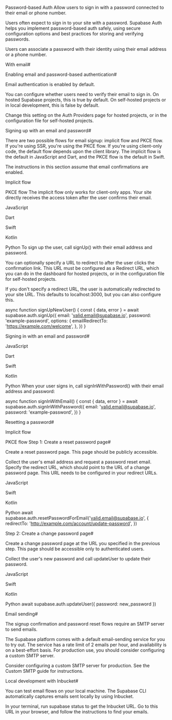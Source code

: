 Password-based Auth
Allow users to sign in with a password connected to their email or phone number.

Users often expect to sign in to your site with a password. Supabase Auth helps you implement password-based auth safely, using secure configuration options and best practices for storing and verifying passwords.

Users can associate a password with their identity using their email address or a phone number.

With email#

Enabling email and password-based authentication#

Email authentication is enabled by default.

You can configure whether users need to verify their email to sign in. On hosted Supabase projects, this is true by default. On self-hosted projects or in local development, this is false by default.

Change this setting on the Auth Providers page for hosted projects, or in the configuration file for self-hosted projects.

Signing up with an email and password#

There are two possible flows for email signup: implicit flow and PKCE flow. If you're using SSR, you're using the PKCE flow. If you're using client-only code, the default flow depends upon the client library. The implicit flow is the default in JavaScript and Dart, and the PKCE flow is the default in Swift.

The instructions in this section assume that email confirmations are enabled.


Implicit flow

PKCE flow
The implicit flow only works for client-only apps. Your site directly receives the access token after the user confirms their email.


JavaScript

Dart

Swift

Kotlin

Python
To sign up the user, call signUp() with their email address and password.

You can optionally specify a URL to redirect to after the user clicks the confirmation link. This URL must be configured as a Redirect URL, which you can do in the dashboard for hosted projects, or in the configuration file for self-hosted projects.

If you don't specify a redirect URL, the user is automatically redirected to your site URL. This defaults to localhost:3000, but you can also configure this.

async function signUpNewUser() {
  const { data, error } = await supabase.auth.signUp({
    email: 'valid.email@supabase.io',
    password: 'example-password',
    options: {
      emailRedirectTo: 'https://example.com/welcome',
    },
  })
}

Signing in with an email and password#


JavaScript

Dart

Swift

Kotlin

Python
When your user signs in, call signInWithPassword() with their email address and password:

async function signInWithEmail() {
  const { data, error } = await supabase.auth.signInWithPassword({
    email: 'valid.email@supabase.io',
    password: 'example-password',
  })
}

Resetting a password#


Implicit flow

PKCE flow
Step 1: Create a reset password page#

Create a reset password page. This page should be publicly accessible.

Collect the user's email address and request a password reset email. Specify the redirect URL, which should point to the URL of a change password page. This URL needs to be configured in your redirect URLs.


JavaScript

Swift

Kotlin

Python
await supabase.auth.resetPasswordForEmail('valid.email@supabase.io', {
  redirectTo: 'http://example.com/account/update-password',
})

Step 2: Create a change password page#

Create a change password page at the URL you specified in the previous step. This page should be accessible only to authenticated users.

Collect the user's new password and call updateUser to update their password.


JavaScript

Swift

Kotlin

Python
await supabase.auth.updateUser({ password: new_password })

Email sending#

The signup confirmation and password reset flows require an SMTP server to send emails.

The Supabase platform comes with a default email-sending service for you to try out. The service has a rate limit of 2 emails per hour, and availability is on a best-effort basis. For production use, you should consider configuring a custom SMTP server.

Consider configuring a custom SMTP server for production.
See the Custom SMTP guide for instructions.

Local development with Inbucket#

You can test email flows on your local machine. The Supabase CLI automatically captures emails sent locally by using Inbucket.

In your terminal, run supabase status to get the Inbucket URL. Go to this URL in your browser, and follow the instructions to find your emails.
